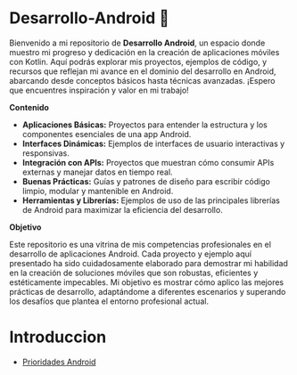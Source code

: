# Desarrollo-Android 📱


Bienvenido a mi repositorio de **Desarrollo Android**, un espacio donde muestro mi progreso y dedicación en la creación de aplicaciones móviles con Kotlin. Aquí podrás explorar mis proyectos, ejemplos de código, y recursos que reflejan mi avance en el dominio del desarrollo en Android, abarcando desde conceptos básicos hasta técnicas avanzadas. ¡Espero que encuentres inspiración y valor en mi trabajo!

**Contenido**

- **Aplicaciones Básicas:** Proyectos para entender la estructura y los componentes esenciales de una app Android.
- **Interfaces Dinámicas:** Ejemplos de interfaces de usuario interactivas y responsivas.
- **Integración con APIs:** Proyectos que muestran cómo consumir APIs externas y manejar datos en tiempo real.
- **Buenas Prácticas:** Guías y patrones de diseño para escribir código limpio, modular y mantenible en Android.
- **Herramientas y Librerías:** Ejemplos de uso de las principales librerías de Android para maximizar la eficiencia del desarrollo.

**Objetivo**

Este repositorio es una vitrina de mis competencias profesionales en el desarrollo de aplicaciones Android. Cada proyecto y ejemplo aquí presentado ha sido cuidadosamente elaborado para demostrar mi habilidad en la creación de soluciones móviles que son robustas, eficientes y estéticamente impecables. Mi objetivo es mostrar cómo aplico las mejores prácticas de desarrollo, adaptándome a diferentes escenarios y superando los desafíos que plantea el entorno profesional actual.



# Introduccion 

- [Prioridades Android](https://github.com/Ruth2002Casilla/Prioridades-Android.git)


